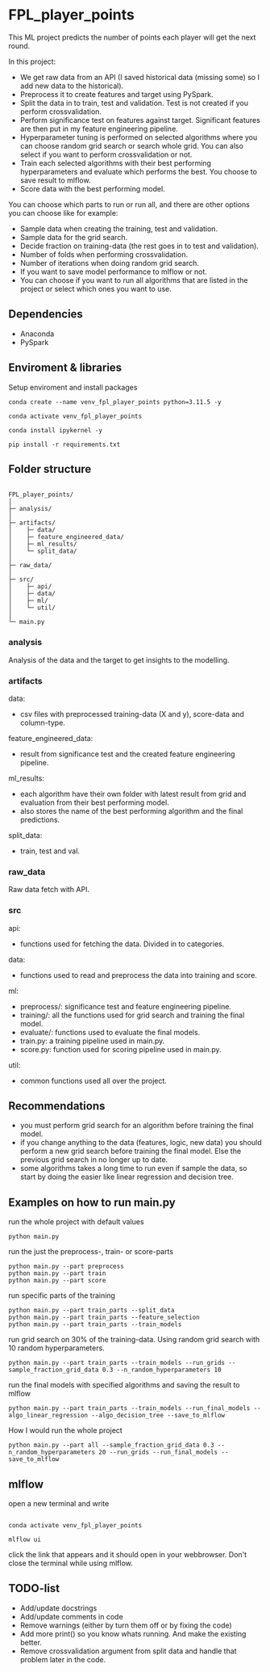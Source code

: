 # FPL_player_points

This ML project predicts the number of points each player will get the next round.

In this project:
- We get raw data from an API (I saved historical data (missing some) so I add new data to the historical).
- Preprocess it to create features and target using PySpark.
- Split the data in to train, test and validation. Test is not created if you perform crossvalidation.
- Perform significance test on features against target. Significant features are then put in my feature engineering pipeline. 
- Hyperparameter tuning is performed on selected algorithms where you can choose random grid search or search whole grid. You can also select if you want to perform crossvalidation or not. 
- Train each selected algorithms with their best performing hyperparameters and evaluate which performs the best. You choose to save result to mlflow. 
- Score data with the best performing model. 

You can choose which parts to run or run all, and there are other options you can choose like for example:
- Sample data when creating the training, test and validation.
- Sample data for the grid search.
- Decide fraction on training-data (the rest goes in to test and validation).
- Number of folds when performing crossvalidation.
- Number of iterations when doing random grid search.
- If you want to save model performance to mlflow or not.
- You can choose if you want to run all algorithms that are listed in the project or select which ones you want to use.


## Dependencies 

- Anaconda 
- PySpark

## Enviroment & libraries

Setup enviroment and install packages

```
conda create --name venv_fpl_player_points python=3.11.5 -y

conda activate venv_fpl_player_points

conda install ipykernel -y

pip install -r requirements.txt

```


## Folder structure

```

FPL_player_points/
│
├─ analysis/
│
├─ artifacts/
│    ├─ data/
│    ├─ feature_engineered_data/
│    ├─ ml_results/
│    └─ split_data/
│
├─ raw_data/
│
├─ src/
│    ├─ api/
│    ├─ data/
│    ├─ ml/
│    └─ util/
│
└─ main.py

```

### analysis
Analysis of the data and the target to get insights to the modelling. 


### artifacts

data:
- csv files with preprocessed training-data (X and y), score-data and column-type.

feature_engineered_data:
- result from significance test and the created feature engineering pipeline.

ml_results:
- each algorithm have their own folder with latest result from grid and evaluation from their best performing model.
- also stores the name of the best performing algorithm and the final predictions.

split_data:
- train, test and val. 


### raw_data

Raw data fetch with API. 


### src

api:
- functions used for fetching the data. Divided in to categories.

data:
- functions used to read and preprocess the data into training and score. 

ml:
- preprocess/: significance test and feature engineering pipeline.
- training/: all the functions used for grid search and training the final model.
- evaluate/: functions used to evaluate the final models. 
- train.py: a training pipeline used in main.py.
- score.py: function used for scoring pipeline used in main.py.

util:
- common functions used all over the project.


## Recommendations

- you must perform grid search for an algorithm before training the final model. 
- if you change anything to the data (features, logic, new data) you should perform a new grid search before training the final model. Else the previous grid search in no longer up to date.
- some algorithms takes a long time to run even if sample the data, so start by doing the easier like linear regression and decision tree. 


## Examples on how to run main.py

run the whole project with default values
```
python main.py
```

run the just the preprocess-, train- or score-parts
```
python main.py --part preprocess
python main.py --part train
python main.py --part score
```

run specific parts of the training
```
python main.py --part train_parts --split_data
python main.py --part train_parts --feature_selection
python main.py --part train_parts --train_models
```

run grid search on 30% of the training-data. Using random grid search with 10 random hyperparameters.
```
python main.py --part train_parts --train_models --run_grids --sample_fraction_grid_data 0.3 --n_random_hyperparameters 10
```

run the final models with specified algorithms and saving the result to mlflow
```
python main.py --part train_parts --train_models --run_final_models --algo_linear_regression --algo_decision_tree --save_to_mlflow
```

How I would run the whole project
```
python main.py --part all --sample_fraction_grid_data 0.3 --n_random_hyperparameters 20 --run_grids --run_final_models --save_to_mlflow
```

## mlflow

open a new terminal and write
```

conda activate venv_fpl_player_points

mlflow ui

```

click the link that appears and it should open in your webbrowser. Don't close the terminal while using mlflow.


## TODO-list

- Add/update docstrings
- Add/update comments in code
- Remove warnings (either by turn them off or by fixing the code)
- Add more print() so you know whats running. And make the existing better.
- Remove crossvalidation argument from split data and handle that problem later in the code. 
